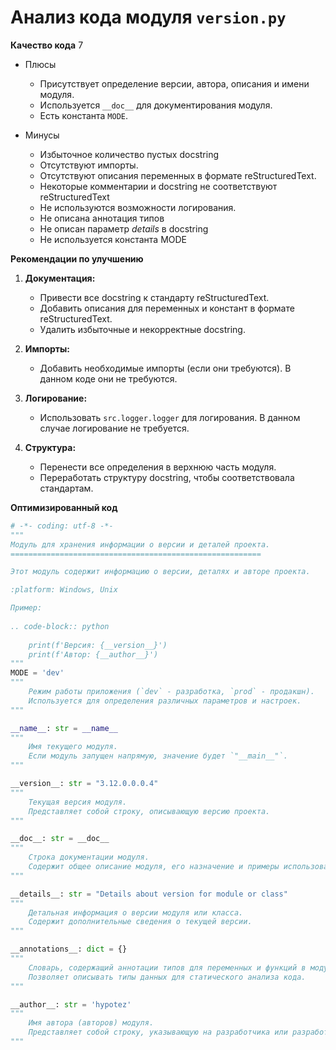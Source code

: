 # Анализ кода модуля `version.py`

**Качество кода**
7
-  Плюсы
    - Присутствует определение версии, автора, описания и имени модуля.
    - Используется `__doc__` для документирования модуля.
    - Есть константа `MODE`.

-  Минусы
    -  Избыточное количество пустых docstring
    -  Отсутствуют импорты.
    -  Отсутствуют описания переменных в формате reStructuredText.
    -  Некоторые комментарии и docstring не соответствуют reStructuredText
    -  Не используются возможности логирования.
    -  Не описана аннотация типов
    -  Не описан параметр _details_ в docstring
    -  Не используется константа MODE

**Рекомендации по улучшению**

1. **Документация:**
   -  Привести все docstring к стандарту reStructuredText.
   -  Добавить описания для переменных и констант в формате reStructuredText.
   -  Удалить избыточные и некорректные docstring.

2. **Импорты:**
   -  Добавить необходимые импорты (если они требуются). В данном коде они не требуются.
3. **Логирование:**
   -  Использовать `src.logger.logger` для логирования. В данном случае логирование не требуется.

4. **Структура:**
   -  Перенести все определения в верхнюю часть модуля.
   -  Переработать структуру docstring, чтобы соответствовала стандартам.

**Оптимизированный код**

```python
# -*- coding: utf-8 -*-
"""
Модуль для хранения информации о версии и деталей проекта.
========================================================

Этот модуль содержит информацию о версии, деталях и авторе проекта.

:platform: Windows, Unix

Пример:
    
.. code-block:: python
    
    print(f'Версия: {__version__}')
    print(f'Автор: {__author__}')
"""
MODE = 'dev'
"""
    Режим работы приложения (`dev` - разработка, `prod` - продакшн).
    Используется для определения различных параметров и настроек.
"""

__name__: str = __name__
"""
    Имя текущего модуля.
    Если модуль запущен напрямую, значение будет `"__main__"`.
"""

__version__: str = "3.12.0.0.0.4"
"""
    Текущая версия модуля.
    Представляет собой строку, описывающую версию проекта.
"""

__doc__: str = __doc__
"""
    Строка документации модуля.
    Содержит общее описание модуля, его назначение и примеры использования.
"""

__details__: str = "Details about version for module or class"
"""
    Детальная информация о версии модуля или класса.
    Содержит дополнительные сведения о текущей версии.
"""

__annotations__: dict = {}
"""
    Словарь, содержащий аннотации типов для переменных и функций в модуле.
    Позволяет описывать типы данных для статического анализа кода.
"""

__author__: str = 'hypotez'
"""
    Имя автора (авторов) модуля.
    Представляет собой строку, указывающую на разработчика или разработчиков.
"""
```